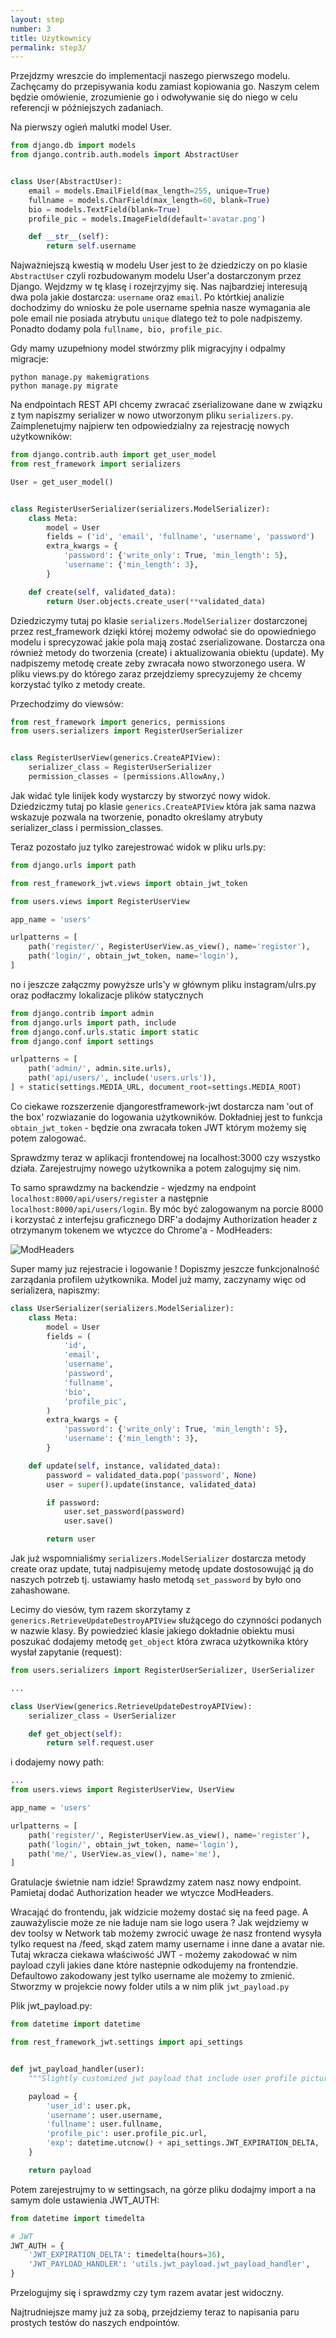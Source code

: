 ```yaml
---
layout: step
number: 3
title: Użytkownicy
permalink: step3/
---
```


Przejdzmy wreszcie do implementacji naszego pierwszego modelu. Zachęcamy do przepisywania kodu zamiast kopiowania go. Naszym celem będzie omówienie, zrozumienie go i odwoływanie się do niego w celu referencji w późniejszych zadaniach.

Na pierwszy ogień malutki model User. 

```python
from django.db import models
from django.contrib.auth.models import AbstractUser


class User(AbstractUser):
    email = models.EmailField(max_length=255, unique=True)
    fullname = models.CharField(max_length=60, blank=True)
    bio = models.TextField(blank=True)
    profile_pic = models.ImageField(default='avatar.png')

    def __str__(self):
        return self.username
```

Najważniejszą kwestią w modelu User jest to że dziedziczy on po klasie `AbstractUser` czyli rozbudowanym modelu User'a dostarczonym przez Django. Wejdzmy w tę klasę i rozejrzyjmy się. Nas najbardziej interesują dwa pola jakie dostarcza: `username` oraz `email`. Po którtkiej analizie dochodzimy do wniosku że pole username spełnia nasze wymagania ale pole email nie posiada atrybutu `unique` dlatego też to pole nadpiszemy. Ponadto dodamy pola `fullname, bio, profile_pic`.

Gdy mamy uzupełniony model stwórzmy plik migracyjny i odpalmy migracje:
```
python manage.py makemigrations
python manage.py migrate
```

Na endpointach REST API chcemy zwracać zserializowane dane w związku z tym napiszmy serializer w nowo utworzonym pliku `serializers.py`. Zaimplenetujmy najpierw ten odpowiedzialny za rejestrację nowych użytkowników:

```python
from django.contrib.auth import get_user_model
from rest_framework import serializers

User = get_user_model()


class RegisterUserSerializer(serializers.ModelSerializer):
    class Meta:
        model = User
        fields = ('id', 'email', 'fullname', 'username', 'password')
        extra_kwargs = {
            'password': {'write_only': True, 'min_length': 5},
            'username': {'min_length': 3},
        }

    def create(self, validated_data):
        return User.objects.create_user(**validated_data)
```

Dziedziczymy tutaj po klasie `serializers.ModelSerializer` dostarczonej przez rest_framework dzięki której możemy odwołać sie do opowiedniego modelu i sprecyzować jakie pola mają zostać zserializowane. Dostarcza ona również metody do tworzenia (create) i aktualizowania obiektu (update). My nadpiszemy metodę create zeby zwracała nowo stworzonego usera. W pliku views.py do którego zaraz przejdziemy sprecyzujemy że chcemy korzystać tylko z metody create.

Przechodzimy do viewsów:

```python
from rest_framework import generics, permissions
from users.serializers import RegisterUserSerializer


class RegisterUserView(generics.CreateAPIView):
    serializer_class = RegisterUserSerializer
    permission_classes = (permissions.AllowAny,)
```

Jak widać tyle linijek kody wystarczy by stworzyć nowy widok. Dziedziczmy tutaj po klasie `generics.CreateAPIView` która jak sama nazwa wskazuje pozwala na tworzenie, ponadto określamy atrybuty serializer_class i permission_classes.

Teraz pozostało juz tylko zarejestrować widok w pliku urls.py:

```python
from django.urls import path

from rest_framework_jwt.views import obtain_jwt_token

from users.views import RegisterUserView

app_name = 'users'

urlpatterns = [
    path('register/', RegisterUserView.as_view(), name='register'),
    path('login/', obtain_jwt_token, name='login'),
]
```

no i jeszcze załączmy powyższe urls'y w głównym pliku instagram/ulrs.py oraz podłaczmy lokalizacje plików statycznych

```python
from django.contrib import admin
from django.urls import path, include
from django.conf.urls.static import static
from django.conf import settings

urlpatterns = [
    path('admin/', admin.site.urls),
    path('api/users/', include('users.urls')),
] + static(settings.MEDIA_URL, document_root=settings.MEDIA_ROOT)
```

Co ciekawe rozszerzenie djangorestframework-jwt dostarcza nam 'out of the box' rozwiazanie do logowania użytkowników. Dokładniej jest to funkcja `obtain_jwt_token` - będzie ona zwracała token JWT którym możemy się potem zalogować.

Sprawdzmy teraz w aplikacji frontendowej na localhost:3000 czy wszystko działa. Zarejestrujmy nowego użytkownika a potem zalogujmy się nim. 

To samo sprawdzmy na backendzie - wjedzmy na endpoint `localhost:8000/api/users/register` a następnie `localhost:8000/api/users/login`. By móc być zalogowanym na porcie 8000 i korzystać z interfejsu graficznego DRF'a dodajmy Authorization header z otrzymanym tokenem we wtyczce do Chrome'a - ModHeaders:

![ModHeaders](../assets/step2-modheaders.png)

Super mamy juz rejestracie i logowanie ! Dopiszmy jeszcze funkcjonalność zarządania profilem użytkownika. Model już mamy, zaczynamy więc od serializera, napiszmy:

```python
class UserSerializer(serializers.ModelSerializer):
    class Meta:
        model = User
        fields = (
            'id',
            'email',
            'username',
            'password',
            'fullname',
            'bio',
            'profile_pic',
        )
        extra_kwargs = {
            'password': {'write_only': True, 'min_length': 5},
            'username': {'min_length': 3},
        }

    def update(self, instance, validated_data):
        password = validated_data.pop('password', None)
        user = super().update(instance, validated_data)

        if password:
            user.set_password(password)
            user.save()

        return user
```

Jak już wspomnialiśmy `serializers.ModelSerializer` dostarcza metody create oraz update, tutaj nadpisujemy metodę update dostosowująć ją do naszych potrzeb tj. ustawiamy hasło metodą `set_password` by było ono zahashowane.

Lecimy do viesów, tym razem skorzytamy z `generics.RetrieveUpdateDestroyAPIView` służącego do czynności podanych w nazwie klasy. By powiedzieć klasie jakiego dokładnie obiektu musi poszukać dodajemy metodę `get_object` która zwraca użytkownika który wysłał zapytanie (request): 

```python
from users.serializers import RegisterUserSerializer, UserSerializer

...

class UserView(generics.RetrieveUpdateDestroyAPIView):
    serializer_class = UserSerializer

    def get_object(self):
        return self.request.user
```

i dodajemy nowy path: 

```python
...
from users.views import RegisterUserView, UserView

app_name = 'users'

urlpatterns = [
    path('register/', RegisterUserView.as_view(), name='register'),
    path('login/', obtain_jwt_token, name='login'),
    path('me/', UserView.as_view(), name='me'),
]
```

Gratulacje świetnie nam idzie! Sprawdzmy zatem nasz nowy endpoint. Pamietaj dodać Authorization header we wtyczce ModHeaders.

Wracająć do frontendu, jak widzicie możemy dostać się na feed page. A zauważyliscie może ze nie ładuje nam sie logo usera ? Jak wejdziemy w dev toolsy w Network tab możemy zwrocić uwage że nasz frontend wysyła tylko request na /feed, skąd zatem mamy username i inne dane a avatar nie. Tutaj wkracza ciekawa właściwość JWT - możemy zakodować w nim payload czyli jakies dane które nastepnie odkodujemy na frontendzie. Defaultowo zakodowany jest tylko username ale możemy to zmienić. Stworzmy w projekcie nowy folder utils a w nim plik `jwt_payload.py`

Plik jwt_payload.py:

```python
from datetime import datetime

from rest_framework_jwt.settings import api_settings


def jwt_payload_handler(user):
    """Slightly customized jwt payload that include user profile picture"""

    payload = {
        'user_id': user.pk,
        'username': user.username,
        'fullname': user.fullname,
        'profile_pic': user.profile_pic.url,
        'exp': datetime.utcnow() + api_settings.JWT_EXPIRATION_DELTA,
    }

    return payload
```

Potem zarejestrujmy to w settingsach, na górze pliku dodajmy import a na samym dole ustawienia JWT_AUTH:

```python 
from datetime import timedelta
```
```python
# JWT
JWT_AUTH = {
    'JWT_EXPIRATION_DELTA': timedelta(hours=36),
    'JWT_PAYLOAD_HANDLER': 'utils.jwt_payload.jwt_payload_handler',
}
```

Przelogujmy się i sprawdzmy czy tym razem avatar jest widoczny.

Najtrudniejsze mamy już za sobą, przejdziemy teraz to napisania paru prostych testów do naszych endpointów.